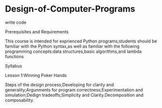 # Design-of-Computer-Programs
write code 

Prerequisites and Requirements

This course is intended for exprienced Python programs;students should be familiar with the Python syntax,as well as 
familiar with the following programming concepts:data structures,basic algorithms,and lambda functions

Syllabus

Lesson 1:Winning Poker Hands 

Steps of the design process;Developing for clarity and generality;Argunments for program correctness;Experimentation and 
simulation;Dedign tradeoffs;Simplicity and Clarity.Decomposition and composability.


